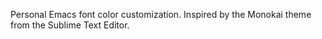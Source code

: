 Personal Emacs font color customization. Inspired by the Monokai theme
from the Sublime Text Editor. 
